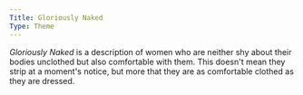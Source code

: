 ```yaml
---
Title: Gloriously Naked
Type: Theme
---
```


*Gloriously Naked* is a description of women who are neither shy about their bodies unclothed but also comfortable with them. This doesn't mean they strip at a moment's notice, but more that they are as comfortable clothed as they are dressed.
